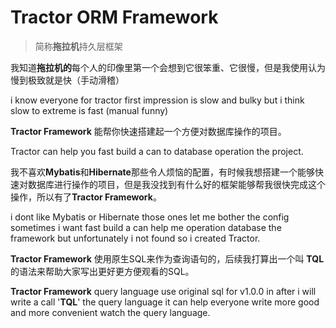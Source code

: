 # Tractor ORM Framework

> 简称**拖拉机**持久层框架

我知道**拖拉机的**每个人的印像里第一个会想到它很笨重、它很慢，但是我使用认为慢到极致就是快（手动滑稽）

i know everyone for tractor first impression is slow and bulky but i think slow to extreme is fast (manual funny)

**Tractor Framework** 能帮你快速搭建起一个方便对数据库操作的项目。

Tractor can help you fast build a can to database operation the project.

我不喜欢**Mybatis**和**Hibernate**那些令人烦恼的配置，有时候我想搭建一个能够快速对数据库进行操作的项目，但是我没找到有什么好的框架能够帮我很快完成这个操作，所以有了**Tractor Framework**。

i dont like Mybatis or Hibernate those ones let me bother the config sometimes i want fast build a can help me operation database the framework but unfortunately i not found so i created Tractor.

**Tractor Framework** 使用原生SQL来作为查询语句的，后续我打算出一个叫 **TQL** 的语法来帮助大家写出更好更方便观看的SQL。

**Tractor Framework** query language use original sql for v1.0.0 in after i will write a call '**TQL**' the query language it can help everyone write more good and more convenient watch the query language.